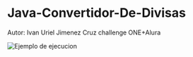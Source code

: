 # Java-Convertidor-De-Divisas
Autor: Ivan Uriel Jimenez Cruz
challenge ONE+Alura

<image src="images/gif.gif" alt="Ejemplo de ejecucion">
